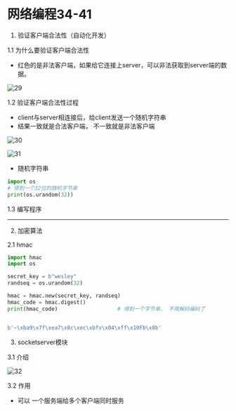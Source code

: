 # 网络编程34-41

1. 验证客户端合法性（自动化开发）

1.1 为什么要验证客户端合法性

- 红色的是非法客户端，如果给它连接上server，可以非法获取到server端的数据。

![29](F:\python_learn\python网络编程\pic\29.png)

1.2 验证客户端合法性过程

- client与server相连接后，给client发送一个随机字符串
- 结果一致就是合法客户端， 不一致就是非法客户端

![30](F:\python_learn\python网络编程\pic\30.png)

![31](F:\python_learn\python网络编程\pic\31.png)

- 随机字符串

```python
import os
# 得到一个32位的随机字节串
print(os.urandom(32))
```

1.3 编写程序

---

2.  加密算法

2.1 hmac

```python
import hmac
import os

secret_key = b"wesley"
randseq = os.urandom(32)

hmac = hmac.new(secret_key, randseq)
hmac_code = hmac.digest()
print(hmac_code)                   # 得到一个字节串， 不用解码编码了


b'~\xba9\x7f\xea7\x8c\xec\xbfv\x04\xff\x10Fb\x8b'
```

3. socketserver模块

3.1 介绍

![32](F:\python_learn\python网络编程\pic\32.png)

3.2 作用

- 可以 一个服务端给多个客户端同时服务